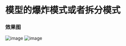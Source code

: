 # 模型的爆炸模式或者拆分模式
### 效果图
![image](https://github.com/Emerson92/SplitMode/tree/master/Logo/Logo.png)
![image](https://github.com/Emerson92/SplitMode/tree/master/Logo/SplitShow.gif)

